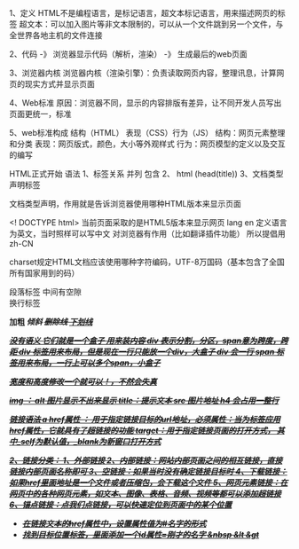 1、定义
HTML不是编程语言，是标记语言，超文本标记语言，用来描述网页的标签
超文本：可以加入图片等非文本限制的，可以从一个文件跳到另一个文件，与全世界各地主机的文件连接

2、代码 -》 浏览器显示代码（解析，渲染） -》 生成最后的web页面

3、浏览器内核
浏览器内核（渲染引擎）：负责读取网页内容，整理讯息，计算网页的现实方式并显示页面

4、Web标准
原因：浏览器不同，显示的内容排版有差异，让不同开发人员写出页面更统一，标准

5、web标准构成
结构（HTML） 表现（CSS）行为（JS）
结构：网页元素整理和分类
表现：网页版式，颜色，大小等外观样式
行为：网页模型的定义以及交互的编写

HTML正式开始 语法
1、标签关系 
并列 包含
2、
html (head(title))
3、文档类型声明标签
<!DOCTYPE> 文档类型声明，作用就是告诉浏览器使用哪种HTML版本来显示页面
<! DOCTYPE html> 当前页面采取的是HTML5版本来显示网页
lang en 定义语言为英文，当时照样可以写中文 对浏览器有作用（比如翻译插件功能）
所以提倡用 zh-CN

<meta charset="UTF-8"> charset规定HTML文档应该使用哪种字符编码，UTF-8万国码（基本包含了全国所有国家用到的码）

<p>段落标签 中间有空隙
<br/> 换行标签

<strong> <b>  加粗
<em> <i> 倾斜
<del> <s> 删除线
<ins> <u> 下划线

<div> 没有语义 它们就是一个盒子 用来装内容
<span> 
div 表示分割，分区，span意为跨度，跨距
div 标签用来布局，但是现在一行只能放一个div，大盒子
div 会一行
span 标签用来布局，一行上可以多个span，小盒子

宽度和高度修改一个就可以！，不然会失真

img ： alt 图片显示不出来显示 title：提示文本 src 图片地址
h4 会占用一整行

链接语法 a
href属性 ： 用于指定链接目标的url地址，必须属性：当为标签应用href属性，它就具有了超链接的功能
target：用于指定链接页面的打开方式， 其中_self为默认值，_blank为新窗口打开方式

2、链接分类：
1、外部链接
2、内部链接：网站内部页面之间的相互链接，直接链接内部页面名称即可
3、空链接：如果当时没有确定链接目标时
4、下载链接：如果href里面地址是一个文件或者压缩包，会下载这个文件
5、网页元素链接：在网页中的各种网页元素，如文本、图像、表格、音频、视频等都可以添加超链接
6、锚点链接：点我们点链接，可以快速定位到页面中的某个位置
- 在链接文本的href属性中，设置属性值为#名字的形式
- 找到目标位置标签，里面添加一个id属性=刚才的名字 
&nbsp &lt &gt


